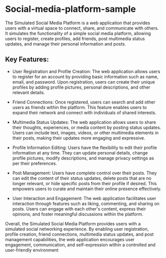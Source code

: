 # Social-media-platform-sample
The Simulated Social Media Platform is a web application that provides users with a virtual space to connect, share, and communicate with others. It simulates the functionality of a simple social media platform, allowing users to register, create profiles, add friends, post multimedia status updates, and manage their personal information and posts.

## Key Features:

* User Registration and Profile Creation: The web application allows users to register for an account by providing basic information such as name, email, and password. Upon registration, users can create their unique profiles by adding profile pictures, personal descriptions, and other relevant details.

* Friend Connections: Once registered, users can search and add other users as friends within the platform. This feature enables users to expand their network and connect with individuals of shared interests.

* Multimedia Status Updates: The web application allows users to share their thoughts, experiences, or media content by posting status updates. Users can include text, images, videos, or other multimedia elements in their posts, making their updates more engaging and expressive.

* Profile Information Editing: Users have the flexibility to edit their profile information at any time. They can update personal details, change profile pictures, modify descriptions, and manage privacy settings as per their preferences.

* Post Management: Users have complete control over their posts. They can edit the content of their status updates, delete posts that are no longer relevant, or hide specific posts from their profile if desired. This empowers users to curate and maintain their online presence effectively.

* User Interaction and Engagement: The web application facilitates user interaction through features such as liking, commenting, and sharing on posts. Users can engage with each other's content, express their opinions, and foster meaningful discussions within the platform.

Overall, the Simulated Social Media Platform provides users with a simulated social networking experience. By enabling user registration, profile creation, friend connections, multimedia status updates, and post management capabilities, the web application encourages user engagement, communication, and self-expression within a controlled and user-friendly environment
